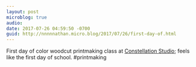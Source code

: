 ```yaml
---
layout: post
microblog: true
audio: 
date: 2017-07-26 04:59:50 -0700
guid: http://nnnnnathan.micro.blog/2017/07/26/first-day-of.html
---
```

First day of color woodcut printmaking class at [Constellation Studio](https://constellation-studios.net); feels like the first day of school. #printmaking 
